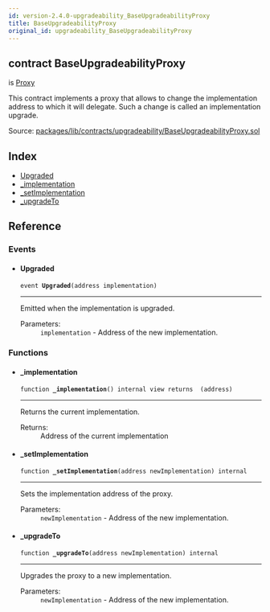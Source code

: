 ```yaml
---
id: version-2.4.0-upgradeability_BaseUpgradeabilityProxy
title: BaseUpgradeabilityProxy
original_id: upgradeability_BaseUpgradeabilityProxy
---
```


<div class="contract-doc"><div class="contract"><h2 class="contract-header"><span class="contract-kind">contract</span> BaseUpgradeabilityProxy</h2><p class="base-contracts"><span>is</span> <a href="upgradeability_Proxy.html">Proxy</a></p><p class="description">This contract implements a proxy that allows to change the implementation address to which it will delegate. Such a change is called an implementation upgrade.</p><div class="source">Source: <a href="https://github.com/zeppelinos/zos/blob/v2.4.0/packages/lib/contracts/upgradeability/BaseUpgradeabilityProxy.sol" target="_blank">packages/lib/contracts/upgradeability/BaseUpgradeabilityProxy.sol</a></div></div><div class="index"><h2>Index</h2><ul><li><a href="upgradeability_BaseUpgradeabilityProxy.html#Upgraded">Upgraded</a></li><li><a href="upgradeability_BaseUpgradeabilityProxy.html#_implementation">_implementation</a></li><li><a href="upgradeability_BaseUpgradeabilityProxy.html#_setImplementation">_setImplementation</a></li><li><a href="upgradeability_BaseUpgradeabilityProxy.html#_upgradeTo">_upgradeTo</a></li></ul></div><div class="reference"><h2>Reference</h2><div class="events"><h3>Events</h3><ul><li><div class="item event"><span id="Upgraded" class="anchor-marker"></span><h4 class="name">Upgraded</h4><div class="body"><code class="signature">event <strong>Upgraded</strong><span>(address implementation) </span></code><hr/><div class="description"><p>Emitted when the implementation is upgraded.</p></div><dl><dt><span class="label-parameters">Parameters:</span></dt><dd><div><code>implementation</code> - Address of the new implementation.</div></dd></dl></div></div></li></ul></div><div class="functions"><h3>Functions</h3><ul><li><div class="item function"><span id="_implementation" class="anchor-marker"></span><h4 class="name">_implementation</h4><div class="body"><code class="signature">function <strong>_implementation</strong><span>() </span><span>internal </span><span>view </span><span>returns  (address) </span></code><hr/><div class="description"><p>Returns the current implementation.</p></div><dl><dt><span class="label-return">Returns:</span></dt><dd>Address of the current implementation</dd></dl></div></div></li><li><div class="item function"><span id="_setImplementation" class="anchor-marker"></span><h4 class="name">_setImplementation</h4><div class="body"><code class="signature">function <strong>_setImplementation</strong><span>(address newImplementation) </span><span>internal </span></code><hr/><div class="description"><p>Sets the implementation address of the proxy.</p></div><dl><dt><span class="label-parameters">Parameters:</span></dt><dd><div><code>newImplementation</code> - Address of the new implementation.</div></dd></dl></div></div></li><li><div class="item function"><span id="_upgradeTo" class="anchor-marker"></span><h4 class="name">_upgradeTo</h4><div class="body"><code class="signature">function <strong>_upgradeTo</strong><span>(address newImplementation) </span><span>internal </span></code><hr/><div class="description"><p>Upgrades the proxy to a new implementation.</p></div><dl><dt><span class="label-parameters">Parameters:</span></dt><dd><div><code>newImplementation</code> - Address of the new implementation.</div></dd></dl></div></div></li></ul></div></div></div>
